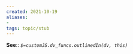 ```yaml
---
created: 2021-10-19
aliases:
- 
tags: topic/stub
---
```


 

**See**::
*`$=customJS.dv_funcs.outlinedIn(dv, this)`*